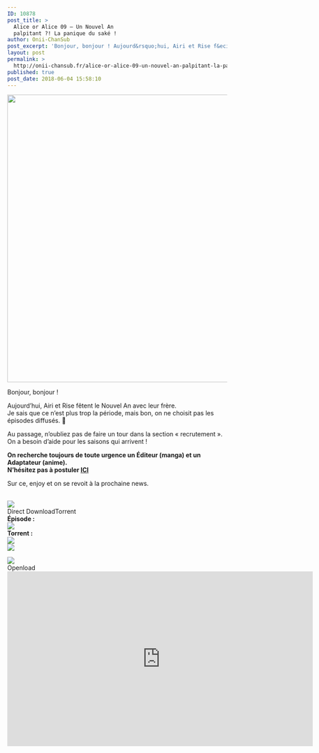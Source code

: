 ```yaml
---
ID: 10878
post_title: >
  Alice or Alice 09 – Un Nouvel An
  palpitant ?! La panique du saké !
author: Onii-ChanSub
post_excerpt: 'Bonjour, bonjour ! Aujourd&rsquo;hui, Airi et Rise f&ecirc;tent le Nouvel An avec leur fr&egrave;re. Je sais que ce n&rsquo;est plus trop la p&eacute;riode, mais bon, on ne choisit pas les &eacute;pisodes diffus&eacute;s. &#129315; Au passage, n&rsquo;oubliez pas de faire un tour dans la section &laquo;&nbsp;recrutement&nbsp;&raquo;. On a besoin d&rsquo;aide pour les saisons qui arrivent !<p><a href="http://onii-chansub.fr/alice-or-alice-09-un-nouvel-an-palpitant-la-panique-du-sake/">LIRE LA SUITE&hellip;</a></p>'
layout: post
permalink: >
  http://onii-chansub.fr/alice-or-alice-09-un-nouvel-an-palpitant-la-panique-du-sake/
published: true
post_date: 2018-06-04 15:58:10
---
```

<div class="feedwordpress-gaffer-full-text"><p></p>
<img data-attachment-id="2548" data-permalink="http://onii-chansub.fr/alice-or-alice-09-un-nouvel-an-palpitant-la-panique-du-sake/alice-or-alice-09/#main" data-orig-file="https://i2.wp.com/onii-chansub.fr/wp-content/uploads/2018/06/Alice-or-Alice-09.gif?fit=1280%2C720" data-orig-size="1280,720" data-comments-opened="1" data-image-meta='{"aperture":"0","credit":"","camera":"","caption":"","created_timestamp":"0","copyright":"","focal_length":"0","iso":"0","shutter_speed":"0","title":"","orientation":"0"}' data-image-title="Alice or Alice 09" data-image-description="" data-medium-file="https://i2.wp.com/onii-chansub.fr/wp-content/uploads/2018/06/Alice-or-Alice-09.gif?fit=1280%2C720" data-large-file="https://i2.wp.com/onii-chansub.fr/wp-content/uploads/2018/06/Alice-or-Alice-09.gif?fit=1280%2C720" src="https://united-subs.com/wp-content/uploads/2018/06/73c45c78a9110e3829cadbb879dfecf0.jpg" alt="" width="1170" height="658" class="aligncenter size-full wp-image-2548" srcset="https://i2.wp.com/onii-chansub.fr/wp-content/uploads/2018/06/Alice-or-Alice-09.gif?w=1280 1280w, https://i2.wp.com/onii-chansub.fr/wp-content/uploads/2018/06/Alice-or-Alice-09.gif?resize=768%2C432 768w" sizes="(max-width: 1170px) 100vw, 1170px" data-recalc-dims="1"><p>Bonjour, bonjour !</p>
<p>Aujourd’hui, Airi et Rise fêtent le Nouvel An avec leur frère.<br>
Je sais que ce n’est plus trop la période, mais bon, on ne choisit pas les épisodes diffusés. 🤣</p>
<p>Au passage, n’oubliez pas de faire un tour dans la section « recrutement ». On a besoin d’aide pour les saisons qui arrivent !</p>
<p><strong>On recherche toujours de toute urgence un Éditeur (manga) et un Adaptateur (anime).<br>
N’hésitez pas à postuler <a href="http://onii-chansub.fr/contactez-nous/recrutement/">ICI</a></strong></p>
<p>Sur ce, enjoy et on se revoit à la prochaine news.<br></p>
<br><img src="http://onii-chansub.fr/wp-content/uploads/2015/09/Lien-des-%C3%A9pisodes-onii-chansub.png"><br><div class="su-tabs su-tabs-style-default su-tabs-vertical" data-active="1">
<div class="su-tabs-nav">
<span class="" data-url="" data-target="blank">Direct Download</span><span class="" data-url="" data-target="blank">Torrent </span>
</div>
<div class="su-tabs-panes">
<div class="su-tabs-pane su-clearfix">
<div class="su-row">
<div class="su-column su-column-size-1-2"><div class="su-column-inner su-clearfix"><strong>Épisode :</strong></div></div>
<div class="su-column su-column-size-1-2"><div class="su-column-inner su-clearfix"><a href="http://www.jheberg.net/captcha/onii-chansub-alice-or-alice-09-vostfr-fhd-1080p/"><img src="http://onii-chansub.fr/wp-content/uploads/2015/09/Jheberg.png"></a></div></div>
</div>
</div>
<div class="su-tabs-pane su-clearfix">
<div class="su-row">
<div class="su-column su-column-size-1-3"><div class="su-column-inner su-clearfix"><strong>Torrent :</strong></div></div>
<div class="su-column su-column-size-1-3"><div class="su-column-inner su-clearfix"><a href="https://nyaa.si/view/1044010"><img src="http://onii-chansub.fr/wp-content/uploads/2015/09/Nyaa.png"></a></div></div>
<div class="su-column su-column-size-1-3"><div class="su-column-inner su-clearfix"><a href="https://anidex.info/torrent/151960"><img src="http://onii-chansub.fr/wp-content/uploads/2017/07/Anidex.png"></a></div></div>
</div>
</div>
</div>
</div>
<p></p>
<img src="http://onii-chansub.fr/wp-content/uploads/2017/07/streaming-onii-chansub.png"><br><div class="su-tabs su-tabs-style-default" data-active="1">
<div class="su-tabs-nav"><span class="" data-url="" data-target="blank">Openload</span></div>
<div class="su-tabs-panes"><div class="su-tabs-pane su-clearfix">
<iframe src="https://openload.co/embed/HK3IYuzXdYQ/%5BOnii-ChanSub%5D_Alice_or_Alice_-_09_vostfr_FHD_1080p.mp4" scrolling="no" frameborder="0" width="700" height="400" allowfullscreen="true" webkitallowfullscreen="true" mozallowfullscreen="true"></iframe><br>
</div></div>
</div></div>